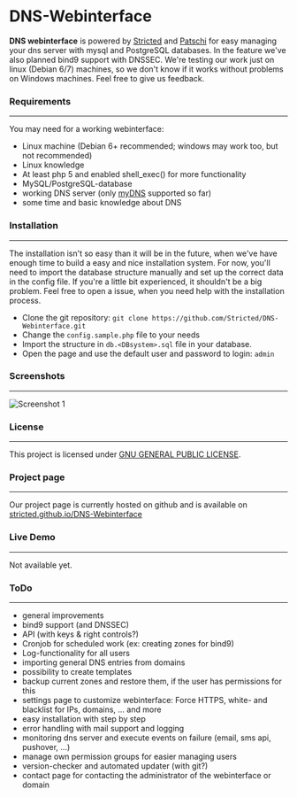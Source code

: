 DNS-Webinterface
==================

**DNS webinterface** is powered by [Stricted](https://github.com/Stricted) and [Patschi](https://github.com/patschi) for easy managing your dns server with mysql and PostgreSQL databases. In the feature we've also planned bind9 support with DNSSEC. We're testing our work just on linux (Debian 6/7) machines, so we don't know if it works without problems on Windows machines. Feel free to give us feedback.

### Requirements
---
You may need for a working webinterface:

 * Linux machine (Debian 6+ recommended; windows may work too, but not recommended)
 * Linux knowledge
 * At least php 5 and enabled shell_exec() for more functionality
 * MySQL/PostgreSQL-database
 * working DNS server (only [myDNS](http://mydns.bboy.net) supported so far)
 * some time and basic knowledge about DNS 

### Installation
---
The installation isn't so easy than it will be in the future, when we've have enough time to build a easy and nice installation system. For now, you'll need to import the database structure manually and set up the correct data in the config file. If you're a little bit experienced, it shouldn't be a big problem. Feel free to open a issue, when you need help with the installation process.

 * Clone the git repository: `git clone https://github.com/Stricted/DNS-Webinterface.git`
 * Change the `config.sample.php` file to your needs
 * Import the structure in `db.<DBsystem>.sql` file in your database.
 * Open the page and use the default user and password to login: `admin`

### Screenshots
---
![Screenshot 1](http://stricted.github.io/DNS-Webinterface/images/screenshot1.png "Screenshot 1")

### License
---
This project is licensed under [GNU GENERAL PUBLIC LICENSE](https://github.com/Stricted/DNS-Webinterface/blob/master/COPYING).

### Project page
---
Our project page is currently hosted on github and is available on [stricted.github.io/DNS-Webinterface](http://stricted.github.io/DNS-Webinterface)

### Live Demo
---
Not available yet.

### ToDo
---
 * general improvements
 * bind9 support (and DNSSEC)
 * API (with keys & right controls?)
 * Cronjob for scheduled work (ex: creating zones for bind9)
 * Log-functionality for all users
 * importing general DNS entries from domains
 * possibility to create templates
 * backup current zones and restore them, if the user has permissions for this
 * settings page to customize webinterface: Force HTTPS, white- and blacklist for IPs, domains, ... and more
 * easy installation with step by step
 * error handling with mail support and logging
 * monitoring dns server and execute events on failure (email, sms api, pushover, ...)
 * manage own permission groups for easier managing users
 * version-checker and automated updater (with git?)
 * contact page for contacting the administrator of the webinterface or domain
